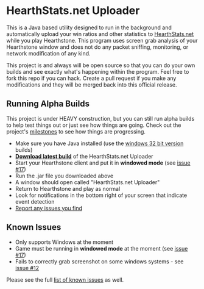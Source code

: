 HearthStats.net Uploader
==========================

This is a Java based utility designed to run in the background and automatically
upload your win ratios and other statistics to [HearthStats.net](http://HearthStats.net)
while you play Hearthstone. This program uses screen grab analysis of your Hearthstone window
and does not do any packet sniffing, monitoring, or network modification of any kind.

This project is and always will be open source so that you can do your own builds 
and see exactly what's happening within the program. Feel free to fork this repo if you can hack.
Create a pull request if you make any modifications and they will be merged back into this official
release.

Running Alpha Builds
--------------------

This project is under HEAVY construction, but you can still run alpha builds
to help test things out or just see how things are going. Check out the project's
[milestones](https://github.com/JeromeDane/HearthStats.net-Uploader/issues/milestones) 
to see how things are progressing.

* Make sure you have Java installed (use the [windows 32 bit version](http://java.com/en/download/manual.jsp) builds)
* __[Download latest build](https://github.com/JeromeDane/HearthStats.net-Uploader/raw/master/hss-uploader.0.1.20130122.3.jar)__ of the HearthStats.net Uploader
* Start your Hearthstone client and put it in __windowed mode__ (see [issue #17](https://github.com/JeromeDane/HearthStats.net-Uploader/issues/17))
* Run the .jar file you downloaded above
* A window should open called "HearthStats.net Uploader"
* Return to Hearthstone and play as normal
* Look for notifications in the bottom right of your screen that indicate event detection
* [Report any issues you find](https://github.com/JeromeDane/HearthStats.net-Uploader/issues)

Known Issues
-------------

* Only supports Windows at the moment
* Game must be running in __windowed mode__ at the moment (see [issue #17](https://github.com/JeromeDane/HearthStats.net-Uploader/issues/17))
* Fails to correctly grab screenshot on some windows systems - see [issue #12](https://github.com/JeromeDane/HearthStats.net-Uploader/issues/12)
 
Please see the full [list of known issues](https://github.com/JeromeDane/HearthStats.net-Uploader/issues)
as well.